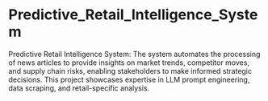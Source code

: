 # Predictive_Retail_Intelligence_System
Predictive Retail Intelligence System: The system automates the processing of news articles to provide insights on market trends, competitor moves, and supply chain risks, enabling stakeholders to make informed strategic decisions. This project showcases expertise in LLM prompt engineering, data scraping, and retail-specific analysis.
